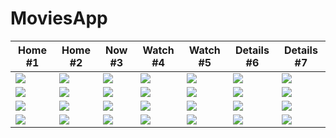 # MoviesApp


|  Home #1 |  Home #2 | Now #3 | Watch #4 | Watch #5 | Details #6 | Details #7 |
|----------|----------|--------------------------|----------|----------------------------|-----------|------------|
| ![][11]  | ![][12]  | ![][13]                  | ![][14]  | ![][15]                    | ![][16]   | ![][17]    |
| ![][11]  | ![][12]  | ![][13]                  | ![][24]  | ![][25]                    | ![][26]   | ![][27]    |
| ![][11]  | ![][12]  | ![][13]                  | ![][34]  | ![][35]                    | ![][36]   | ![][37]    |
| ![][11]  | ![][12]  | ![][13]                  | ![][44]  | ![][45]                    | ![][46]   | ![][47]    |



[11]: screenshots/android/light/android-light-01_home.png
[12]: screenshots/android/light/android-light-02_home.png
[13]: screenshots/android/light/android-light-03_now.png
[14]: screenshots/android/light/android-light-04_watch.png
[15]: screenshots/android/light/android-light-05_watch.png
[16]: screenshots/android/light/android-light-06_details.png
[17]: screenshots/android/light/android-light-07_details.png

[21]: screenshots/android/dark/android-dark-01_home.png
[22]: screenshots/android/dark/android-dark-02_home.png
[23]: screenshots/android/dark/android-dark-03_now.png
[24]: screenshots/android/dark/android-dark-04_watch.png
[25]: screenshots/android/dark/android-dark-05_watch.png
[26]: screenshots/android/dark/android-dark-06_details.png
[27]: screenshots/android/dark/android-dark-07_details.png

[31]: screenshots/ios/light/ios-light-01_home.png
[32]: screenshots/ios/light/ios-light-02_home.png
[33]: screenshots/ios/light/ios-light-03_now.png
[34]: screenshots/ios/light/ios-light-04_watch.png
[35]: screenshots/ios/light/ios-light-05_watch.png
[36]: screenshots/ios/light/ios-light-06_details.png
[37]: screenshots/ios/light/ios-light-07_details.png

[41]: screenshots/ios/dark/ios-dark-01_home.png
[42]: screenshots/ios/dark/ios-dark-02_home.png
[43]: screenshots/ios/dark/ios-dark-03_now.png
[44]: screenshots/ios/dark/ios-dark-04_watch.png
[45]: screenshots/ios/dark/ios-dark-05_watch.png
[46]: screenshots/ios/dark/ios-dark-06_details.png
[47]: screenshots/ios/dark/ios-dark-07_details.png